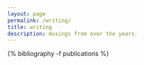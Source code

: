 ```yaml
---
layout: page
permalink: /writing/
title: writing
description: musings from over the years.
---
```


{% bibliography -f publications %}

